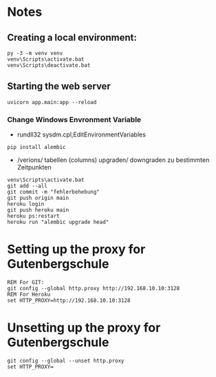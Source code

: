 
# Notes


## Creating a local environment:

````
py -3 -m venv venv
venv\Scripts\activate.bat 
venv\Scripts\deactivate.bat 
````

## Starting the web server

````
uvicorn app.main:app --reload
````


### Change Windows Envronment Variable

* rundll32 sysdm.cpl,EditEnvironmentVariables


````
pip install alembic

````



* /verions/ tabellen (columns) upgraden/ downgraden zu bestimmten Zeitpunkten



````
venv\Scripts\activate.bat
git add --all
git commit -m "fehlerbehebung"
git push origin main
heroku login
git push heroku main 
heroku ps:restart 
heroku run "alembic upgrade head"
````

# Setting up the proxy for Gutenbergschule
````
REM For GIT:
git config --global http.proxy http://192.168.10.10:3128
REM For Heroku
set HTTP_PROXY=http://192.168.10.10:3128
````

# Unsetting up the proxy for Gutenbergschule
````
git config --global --unset http.proxy
set HTTP_PROXY=
````